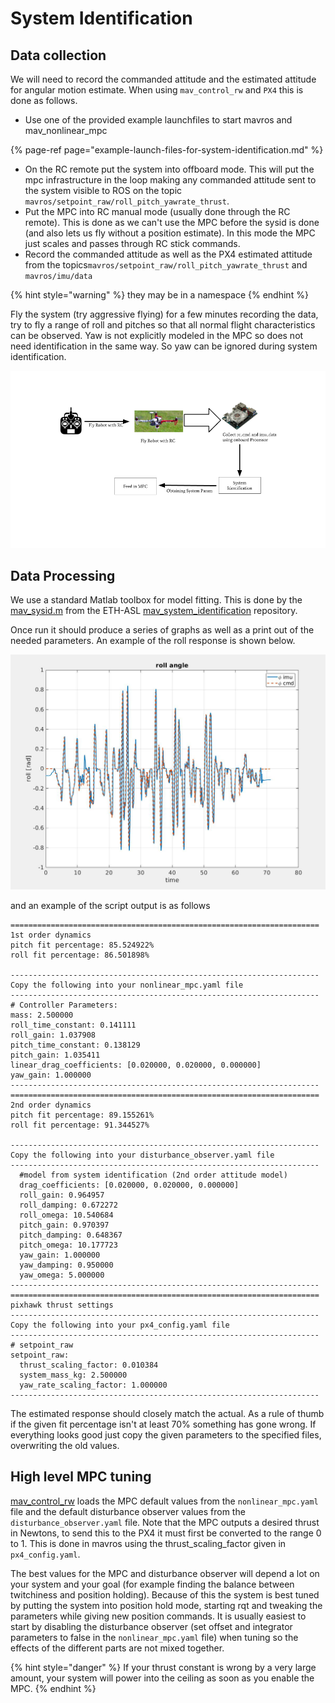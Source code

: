 # System Identification

## Data collection

We will need to record the commanded attitude and the estimated attitude for angular motion estimate. When using `mav_control_rw` and `PX4` this is done as follows.

* Use one of the provided example launchfiles to start mavros and mav\_nonlinear\_mpc

{% page-ref page="example-launch-files-for-system-identification.md" %}

* On the RC remote put the system into offboard mode. This will put the mpc infrastructure in the loop making any commanded attitude sent to the system visible to ROS on the topic `mavros/setpoint_raw/roll_pitch_yawrate_thrust`.
* Put the MPC into RC manual mode \(usually done through the RC remote\). This is done as we can't use the MPC before the sysid is done \(and also lets us fly without a position estimate\). In this mode the MPC just scales and passes through RC stick commands.
* Record the commanded attitude as well as the PX4 estimated attitude from the topics`mavros/setpoint_raw/roll_pitch_yawrate_thrust` and `mavros/imu/data`

{% hint style="warning" %}
they may be in a namespace
{% endhint %}

Fly the system \(try aggressive flying\) for a few minutes recording the data, try to fly a range of roll and pitches so that all normal flight characteristics can be observed. Yaw is not explicitly modeled in the MPC so does not need identification in the same way. So yaw can be ignored during system identification.

![Process for system identification](../../.gitbook/assets/untitled-presentation.png)

## Data Processing

We use a standard Matlab toolbox for model fitting. This is done by the [mav\_sysid.m](https://github.com/ethz-asl/mav_system_identification/blob/master/mav_sysid/mav_sysid.m) from the ETH-ASL [mav\_system\_identification](https://github.com/ethz-asl/mav_system_identification) repository.

Once run it should produce a series of graphs as well as a print out of the needed parameters. An example of the roll response is shown below.

![](../../.gitbook/assets/68747470733a2f2f692e696d6775722e636f6d2f45627931474c372e6a7067.jpeg)

and an example of the script output is as follows

```text
=====================================================================
1st order dynamics
pitch fit percentage: 85.524922%
roll fit percentage: 86.501898%

---------------------------------------------------------------------
Copy the following into your nonlinear_mpc.yaml file
---------------------------------------------------------------------
# Controller Parameters:
mass: 2.500000
roll_time_constant: 0.141111
roll_gain: 1.037908
pitch_time_constant: 0.138129
pitch_gain: 1.035411
linear_drag_coefficients: [0.020000, 0.020000, 0.000000]
yaw_gain: 1.000000
---------------------------------------------------------------------
=====================================================================
2nd order dynamics
pitch fit percentage: 89.155261%
roll fit percentage: 91.344527%

---------------------------------------------------------------------
Copy the following into your disturbance_observer.yaml file
---------------------------------------------------------------------
  #model from system identification (2nd order attitude model)
  drag_coefficients: [0.020000, 0.020000, 0.000000]
  roll_gain: 0.964957
  roll_damping: 0.672272
  roll_omega: 10.540684
  pitch_gain: 0.970397
  pitch_damping: 0.648367
  pitch_omega: 10.177723
  yaw_gain: 1.000000
  yaw_damping: 0.950000
  yaw_omega: 5.000000
---------------------------------------------------------------------
=====================================================================
pixhawk thrust settings
---------------------------------------------------------------------
Copy the following into your px4_config.yaml file
---------------------------------------------------------------------
# setpoint_raw
setpoint_raw:
  thrust_scaling_factor: 0.010384
  system_mass_kg: 2.500000
  yaw_rate_scaling_factor: 1.000000
---------------------------------------------------------------------
```

The estimated response should closely match the actual. As a rule of thumb if the given fit percentage isn't at least 70% something has gone wrong. If everything looks good just copy the given parameters to the specified files, overwriting the old values.

## High level MPC tuning

[mav\_control\_rw](https://github.com/ethz-asl/mav_control_rw) loads the MPC default values from the `nonlinear_mpc.yaml` file and the default disturbance observer values from the `disturbance_observer.yaml` file. Note that the MPC outputs a desired thrust in Newtons, to send this to the PX4 it must first be converted to the range 0 to 1. This is done in mavros using the thrust\_scaling\_factor given in `px4_config.yaml`.

The best values for the MPC and disturbance observer will depend a lot on your system and your goal \(for example finding the balance between twitchiness and position holding\). Because of this the system is best tuned by putting the system into position hold mode, starting rqt and tweaking the parameters while giving new position commands. It is usually easiest to start by disabling the disturbance observer \(set offset and integrator parameters to false in the `nonlinear_mpc.yaml` file\) when tuning so the effects of the different parts are not mixed together. 

{% hint style="danger" %}
If your thrust constant is wrong by a very large amount, your system will power into the ceiling as soon as you enable the MPC.
{% endhint %}



